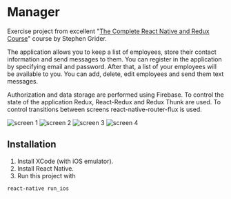 # Manager

Exercise project from excellent "[The Complete React Native and Redux Course](https://www.udemy.com/the-complete-react-native-and-redux-course/learn/v4/overview)" course by Stephen Grider.

The application allows you to keep a list of employees, store their contact information and send messages to them. You can register in the application by specifying email and password. After that, a list of your employees will be available to you. You can add, delete, edit employees and send them text messages.

Authorization and data storage are performed using Firebase. To control the state of the application Redux, React-Redux and Redux Thunk are used. To control transitions between screens react-native-router-flux is used.

![screen 1](./screen1.jpg)
![screen 2](./screen2.jpg)
![screen 3](./screen3.jpg)
![screen 4](./screen4.jpg)

## Installation

1. Install XCode (with iOS emulator).
2. Install React Native.
3. Run this project with

```
react-native run_ios
```
